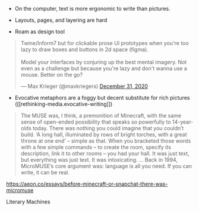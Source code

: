 
- On the computer, text is more ergonomic to write than pictures.

- Layouts, pages, and layering are hard

- Roam as design tool

<blockquote class="twitter-tweet"><p lang="en" dir="ltr">Twine/Inform7 but for clickable prose UI prototypes when you&#39;re too lazy to draw boxes and buttons in 2d space (figma).<br><br>Model your interfaces by conjuring up the best mental imagery. Not even as a challenge but because you&#39;re lazy and don&#39;t wanna use a mouse. Better on the go?</p>&mdash; Max Krieger (@maxkriegers) <a href="https://twitter.com/maxkriegers/status/1344523062608326656?ref_src=twsrc%5Etfw">December 31, 2020</a></blockquote> <script async src="https://platform.twitter.com/widgets.js" charset="utf-8"></script>

- Evocative metaphors are a foggy but decent substitute for rich pictures ([[rethinking-media.evocative-writing]])

> The MUSE was, I think, a premonition of Minecraft, with the same sense of open-ended possibility that speaks so powerfully to 14-year-olds today. There was nothing you could imagine that you couldn’t build. ‘A long hall, illuminated by rows of bright torches, with a great throne at one end’ – simple as that. When you bracketed those words with a few simple commands – to create the room, specify its description, link it to other rooms – you had your hall.
> It was just text, but everything was just text. It was intoxicating.
> … Back in 1994, MicroMUSE’s core argument was: language is all you need. If you can write, it can be real.

https://aeon.co/essays/before-minecraft-or-snapchat-there-was-micromuse

Literary Machines

[//begin]: # "Autogenerated link references for markdown compatibility"

[evocative-writing]: evocative-writing.md "Writing as evocation"

[//end]: # "Autogenerated link references"
